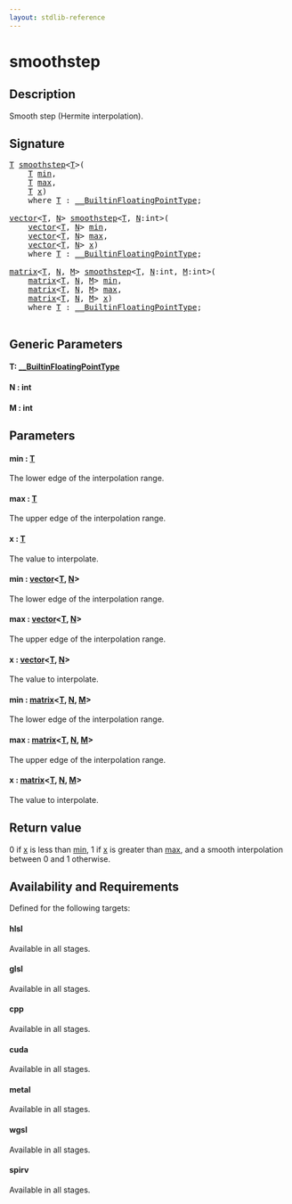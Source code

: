 ```yaml
---
layout: stdlib-reference
---
```


# smoothstep

## Description

Smooth step (Hermite interpolation).



## Signature 

<pre>
<a href="smoothstep#typeparam-T" class="code_type">T</a> <a href="smoothstep">smoothstep</a>&lt;<a href="smoothstep#typeparam-T" class="code_type">T</a>&gt;(
    <a href="smoothstep#typeparam-T" class="code_type">T</a> <a href="smoothstep#decl-min" class="code_param">min</a>,
    <a href="smoothstep#typeparam-T" class="code_type">T</a> <a href="smoothstep#decl-max" class="code_param">max</a>,
    <a href="smoothstep#typeparam-T" class="code_type">T</a> <a href="smoothstep#decl-x" class="code_param">x</a>)
    <span class='code_keyword'>where</span> <a href="smoothstep#typeparam-T" class="code_type">T</a> : <a href="../interfaces/0_builtinfloatingpointtype-029hm/index" class="code_type">__BuiltinFloatingPointType</a>;

<a href="../types/vector/index" class="code_type">vector</a>&lt;<a href="smoothstep#typeparam-T" class="code_type">T</a>, <a href="smoothstep#decl-N" class="code_var">N</a>&gt; <a href="smoothstep">smoothstep</a>&lt;<a href="smoothstep#typeparam-T" class="code_type">T</a>, <a href="smoothstep#decl-N" class="code_var">N</a>:<span class="code_keyword">int</span>&gt;(
    <a href="../types/vector/index" class="code_type">vector</a>&lt;<a href="smoothstep#typeparam-T" class="code_type">T</a>, <a href="smoothstep#decl-N" class="code_var">N</a>&gt; <a href="smoothstep#decl-min" class="code_param">min</a>,
    <a href="../types/vector/index" class="code_type">vector</a>&lt;<a href="smoothstep#typeparam-T" class="code_type">T</a>, <a href="smoothstep#decl-N" class="code_var">N</a>&gt; <a href="smoothstep#decl-max" class="code_param">max</a>,
    <a href="../types/vector/index" class="code_type">vector</a>&lt;<a href="smoothstep#typeparam-T" class="code_type">T</a>, <a href="smoothstep#decl-N" class="code_var">N</a>&gt; <a href="smoothstep#decl-x" class="code_param">x</a>)
    <span class='code_keyword'>where</span> <a href="smoothstep#typeparam-T" class="code_type">T</a> : <a href="../interfaces/0_builtinfloatingpointtype-029hm/index" class="code_type">__BuiltinFloatingPointType</a>;

<a href="../types/matrix/index" class="code_type">matrix</a>&lt;<a href="smoothstep#typeparam-T" class="code_type">T</a>, <a href="smoothstep#decl-N" class="code_var">N</a>, <a href="smoothstep#decl-M" class="code_var">M</a>&gt; <a href="smoothstep">smoothstep</a>&lt;<a href="smoothstep#typeparam-T" class="code_type">T</a>, <a href="smoothstep#decl-N" class="code_var">N</a>:<span class="code_keyword">int</span>, <a href="smoothstep#decl-M" class="code_var">M</a>:<span class="code_keyword">int</span>&gt;(
    <a href="../types/matrix/index" class="code_type">matrix</a>&lt;<a href="smoothstep#typeparam-T" class="code_type">T</a>, <a href="smoothstep#decl-N" class="code_var">N</a>, <a href="smoothstep#decl-M" class="code_var">M</a>&gt; <a href="smoothstep#decl-min" class="code_param">min</a>,
    <a href="../types/matrix/index" class="code_type">matrix</a>&lt;<a href="smoothstep#typeparam-T" class="code_type">T</a>, <a href="smoothstep#decl-N" class="code_var">N</a>, <a href="smoothstep#decl-M" class="code_var">M</a>&gt; <a href="smoothstep#decl-max" class="code_param">max</a>,
    <a href="../types/matrix/index" class="code_type">matrix</a>&lt;<a href="smoothstep#typeparam-T" class="code_type">T</a>, <a href="smoothstep#decl-N" class="code_var">N</a>, <a href="smoothstep#decl-M" class="code_var">M</a>&gt; <a href="smoothstep#decl-x" class="code_param">x</a>)
    <span class='code_keyword'>where</span> <a href="smoothstep#typeparam-T" class="code_type">T</a> : <a href="../interfaces/0_builtinfloatingpointtype-029hm/index" class="code_type">__BuiltinFloatingPointType</a>;

</pre>

## Generic Parameters

####  <a id="typeparam-T"></a>T: [\_\_BuiltinFloatingPointType](../interfaces/0_builtinfloatingpointtype-029hm/index)
####  <a id="decl-N"></a>N  : int
####  <a id="decl-M"></a>M  : int

## Parameters

####  <a id="decl-min"></a>min  : [T](smoothstep#typeparam-T)
The lower edge of the interpolation range.

####  <a id="decl-max"></a>max  : [T](smoothstep#typeparam-T)
The upper edge of the interpolation range.

####  <a id="decl-x"></a>x  : [T](smoothstep#typeparam-T)
The value to interpolate.

####  <a id="decl-min"></a>min  : [vector](../types/vector/index)\<[T](../types/vector/index#typeparam-T), [N](../types/vector/index#decl-N)\>
The lower edge of the interpolation range.

####  <a id="decl-max"></a>max  : [vector](../types/vector/index)\<[T](../types/vector/index#typeparam-T), [N](../types/vector/index#decl-N)\>
The upper edge of the interpolation range.

####  <a id="decl-x"></a>x  : [vector](../types/vector/index)\<[T](../types/vector/index#typeparam-T), [N](../types/vector/index#decl-N)\>
The value to interpolate.

####  <a id="decl-min"></a>min  : [matrix](../types/matrix/index)\<[T](), [N](../types/matrix/index#decl-N), [M](../types/matrix/index#decl-M)\>
The lower edge of the interpolation range.

####  <a id="decl-max"></a>max  : [matrix](../types/matrix/index)\<[T](), [N](../types/matrix/index#decl-N), [M](../types/matrix/index#decl-M)\>
The upper edge of the interpolation range.

####  <a id="decl-x"></a>x  : [matrix](../types/matrix/index)\<[T](), [N](../types/matrix/index#decl-N), [M](../types/matrix/index#decl-M)\>
The value to interpolate.


## Return value
0 if <span class='code'><a href="smoothstep#decl-x" class="code_param">x</a></span> is less than <span class='code'><a href="smoothstep#decl-min" class="code_param">min</a></span>, 1 if <span class='code'><a href="smoothstep#decl-x" class="code_param">x</a></span> is greater than <span class='code'><a href="smoothstep#decl-max" class="code_param">max</a></span>, and a smooth interpolation between 0 and 1 otherwise.


## Availability and Requirements

Defined for the following targets:

#### hlsl
Available in all stages.

#### glsl
Available in all stages.

#### cpp
Available in all stages.

#### cuda
Available in all stages.

#### metal
Available in all stages.

#### wgsl
Available in all stages.

#### spirv
Available in all stages.



